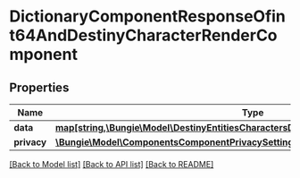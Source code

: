 # DictionaryComponentResponseOfint64AndDestinyCharacterRenderComponent

## Properties
Name | Type | Description | Notes
------------ | ------------- | ------------- | -------------
**data** | [**map[string,\Bungie\Model\DestinyEntitiesCharactersDestinyCharacterRenderComponent]**](DestinyEntitiesCharactersDestinyCharacterRenderComponent.md) |  | [optional] 
**privacy** | [**\Bungie\Model\ComponentsComponentPrivacySetting**](ComponentsComponentPrivacySetting.md) |  | [optional] 

[[Back to Model list]](../README.md#documentation-for-models) [[Back to API list]](../README.md#documentation-for-api-endpoints) [[Back to README]](../README.md)


